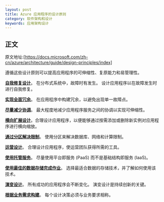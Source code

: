```yaml
---
layout: post
title: Azure 应用程序的设计原则
category: 软件架构和设计
keywords: 应用架构设计
---
```


## 正文
原文地址:[https://docs.microsoft.com/zh-cn/azure/architecture/guide/design-principles/index]

遵循这些设计原则可以提高应用程序的可伸缩性、复原能力和易管理性。

**[自我修复设计](https://docs.microsoft.com/zh-cn/azure/architecture/guide/design-principles/self-healing)**。 在分布式系统中，故障时有发生。 设计应用程序以在故障发生时进行自我修复。

**[实现全面冗余](https://docs.microsoft.com/zh-cn/azure/architecture/guide/design-principles/redundancy)**。 在应用程序中构建冗余，以避免出现单一故障点。

**[尽量减少协调](https://docs.microsoft.com/zh-cn/azure/architecture/guide/design-principles/minimize-coordination)**。 最大程度地减少应用程序服务之间的协调以实现可伸缩性。

**[横向扩展设计](https://docs.microsoft.com/zh-cn/azure/architecture/guide/design-principles/scale-out)**。合理设计应用程序，以便能够通过按需添加或删除新实例对应用程序进行横向缩放。

**[通过分区解决限制](https://docs.microsoft.com/zh-cn/azure/architecture/guide/design-principles/partition)**。 使用分区来解决数据库、网络和计算限制。

**[运营设计](https://docs.microsoft.com/zh-cn/azure/architecture/guide/design-principles/design-for-operations)**。 合理设计应用程序，使运营团队获得所需的工具。

**[使用托管服务](https://docs.microsoft.com/zh-cn/azure/architecture/guide/design-principles/managed-services)**。 尽量使用平台即服务 (PaaS) 而不是基础结构即服务 (IaaS)。

**[使用最佳的数据存储完成作业](https://docs.microsoft.com/zh-cn/azure/architecture/guide/design-principles/use-the-best-data-store)**。 选择最适合数据的存储技术，并了解如何使用该技术。

**[演变设计](https://docs.microsoft.com/zh-cn/azure/architecture/guide/design-principles/design-for-evolution)**。 所有成功的应用程序会不断变化。 演变设计是持续创新的关键。

**[根据业务需求构建](https://docs.microsoft.com/zh-cn/azure/architecture/guide/design-principles/build-for-business)**。 每个设计决策必须与业务要求相称。